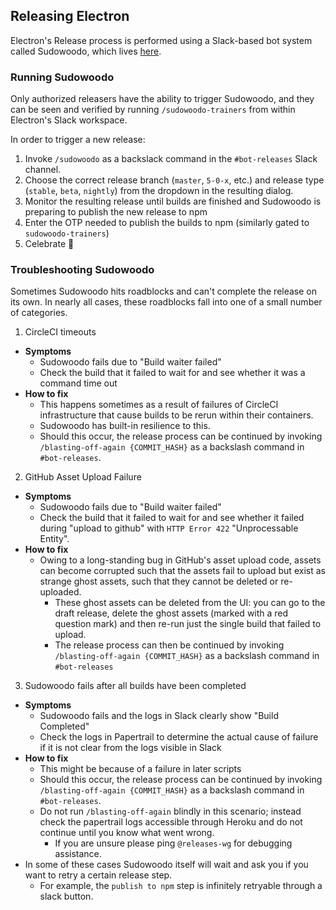 ## Releasing Electron

Electron's Release process is performed using a Slack-based bot system called Sudowoodo, which lives [here](https://github.com/electron/sudowoodo).

### Running Sudowoodo

Only authorized releasers have the ability to trigger Sudowoodo, and they can be seen and verified by running `/sudowoodo-trainers` from within Electron's Slack workspace.

In order to trigger a new release:

1. Invoke `/sudowoodo` as a backslack command in the `#bot-releases` Slack channel.
2. Choose the correct release branch (`master`, `5-0-x`, etc.) and release type (`stable`, `beta`, `nightly`) from the dropdown in the resulting dialog.
3. Monitor the resulting release until builds are finished and Sudowoodo is preparing to publish the new release to npm
4. Enter the OTP needed to publish the builds to npm (similarly gated to `sudowoodo-trainers`)
5. Celebrate 🎉

### Troubleshooting Sudowoodo

Sometimes Sudowoodo hits roadblocks and can't complete the release on its own. In nearly all cases, these roadblocks fall into one of a small number of categories.

1. CircleCI timeouts
  * **Symptoms**
    * Sudowoodo fails due to "Build waiter failed"
    * Check the build that it failed to wait for and see whether it was a command time out
  * **How to fix**
    * This happens sometimes as a result of failures of CircleCI infrastructure that cause builds to be rerun within their containers.
    * Sudowoodo has built-in resilience to this.
    * Should this occur, the release process can be continued by invoking `/blasting-off-again {COMMIT_HASH}` as a backslash command in `#bot-releases`.

2. GitHub Asset Upload Failure
  * **Symptoms**
    * Sudowoodo fails due to "Build waiter failed"
    * Check the build that it failed to wait for and see whether it failed during "upload to github" with `HTTP Error 422` "Unprocessable Entity".
  * **How to fix**
    * Owing to a long-standing bug in GitHub's asset upload code, assets can become corrupted such that the assets fail to upload but exist as strange ghost assets, such that they cannot be deleted or re-uploaded.
      * These ghost assets can be deleted from the UI: you can go to the draft release, delete the ghost assets (marked with a red question mark) and then re-run just the single build that failed to upload.
      * The release process can then be continued by invoking `/blasting-off-again {COMMIT_HASH}` as a backslash command in `#bot-releases`

3. Sudowoodo fails after all builds have been completed
  * **Symptoms**
    * Sudowoodo fails and the logs in Slack clearly show "Build Completed"
    * Check the logs in Papertrail to determine the actual cause of failure if it is not clear from the logs visible in Slack
  * **How to fix**
    * This might be because of a failure in later scripts
    * Should this occur, the release process can be continued by invoking `/blasting-off-again {COMMIT_HASH}` as a backslash command in `#bot-releases`.
    * Do not run `/blasting-off-again` blindly in this scenario; instead check the papertrail logs accessible through Heroku and do not continue until you know what went wrong.
      * If you are unsure please ping `@releases-wg` for debugging assistance.
  * In some of these cases Sudowoodo itself will wait and ask you if you want to retry a certain release step.
    * For example, the `publish to npm` step is infinitely retryable through a slack button.
